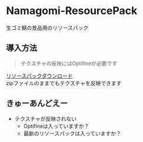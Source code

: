 # Namagomi-ResourcePack
生ゴミ鯖の景品用のリソースパック  

## 導入方法

> テクスチャの反映にはOptifineが必要です

[リソースパックダウンロード](https://github.com/NamagomiNetwork/Namagomi-ResourcePack/releases)
<br>
zipファイルのままでもテクスチャを反映できます

## きゅーあんどえー

- テクスチャが反映されない
    - Optifineは入っていますか？
    - 最新のリソースパックは入っていますか？
